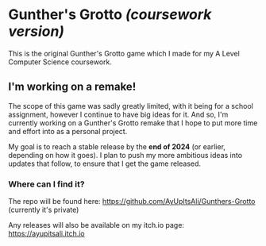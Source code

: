 # Gunther's Grotto _(coursework version)_
This is the original Gunther's Grotto game which I made for my A Level Computer Science coursework.

## I'm working on a remake!
The scope of this game was sadly greatly limited, with it being for a school assignment, however I continue to have big ideas for it. And so, I'm currently working on a Gunther's Grotto remake that I hope to put more time and effort into as a personal project.

My goal is to reach a stable release by the **end of 2024** (or earlier, depending on how it goes). I plan to push my more ambitious ideas into updates that follow, to ensure that I get the game released.

### Where can I find it?
The repo will be found here: https://github.com/AyUpItsAli/Gunthers-Grotto (currently it's private)

Any releases will also be available on my itch.io page: https://ayupitsali.itch.io
